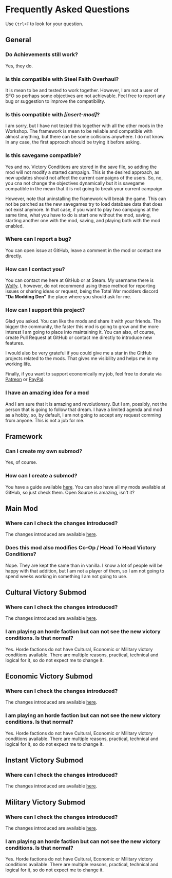 # Frequently Asked Questions

Use `Ctrl+F` to look for your question.

## General

### Do Achievements still work?

Yes, they do.

### Is this compatible with Steel Faith Overhaul?

It is mean to be and tested to work together. However, I am not a user of SFO so perhaps some objectives are not 
achievable. Feel free to report any bug or suggestion to improve the compatibility.

### Is this compatible with _[insert-mod]_?

I am sorry, but I have not tested this together with all the other mods in the Workshop. The framework is mean to be 
reliable and compatible with almost anything, but there can be some collisions anywhere. I do not know. In any case, 
the first approach should be trying it before asking. 

### Is this savegame compatible?

Yes and no. Victory Conditions are stored in the save file, so adding the mod will not modify a started campaign. This 
is the desired approach, as new updates should not affect the current campaigns of the users. So, no, you cna not change
the objectives dynamically but it is savegame compatible in the mean that it is not going to break your current 
campaign.

However, note that uninstalling the framework will break the game. This can not be parched as the new savegames try to 
load database data that does not exist anymore. In that case, if you want to play two campaigns at the same time, what 
you have to do is start one without the mod, saving, starting another one with the mod, saving, and playing both with 
the mod enabled.

### Where can I report a bug?

You can open issue at GitHub, leave a comment in the mod or contact me directly. 

### How can I contact you?

You can contact me here at GitHub or at Steam. My username there is [Wolfy](https://steamcommunity.com/id/WolfyLPDC/). 
I, however, do not recommend using these method for reporting issues or sharing ideas or request, being the Total War 
modders discord **"Da Modding Den"** the place where you should ask for me.

### How can I support this project?

Glad you asked. You can like the mods and share it with your friends. The bigger the community, the faster this mod is 
going to grow and the more interest I am going to place into maintaining it. You can also, of course, create Pull 
Request at GitHub or contact me directly to introduce new features. 

I would also be very grateful if you could give me a star in the GitHub projects related to the mods. That gives me 
visibility and helps me in my working life.

Finally, if you want to support economically my job, feel free to donate via 
[Patreon](https://www.patreon.com/wolfylpdc) or [PayPal](https://www.paypal.me/echaravolar).

### I have an amazing idea for a mod

And I am sure that it is amazing and revolutionary. But I am, possibly, not the person that is going to follow that 
dream. I have a limited agenda and mod as a hobby, so, by default, I am not going to accept any request comming from
anyone. This is not a job for me.

## Framework

### Can I create my own submod?

Yes, of course. 

### How can I create a submod?

You have a guide available [here](https://github.com/msolefonte/tww2-vco2-framework/blob/master/README.md). You can also 
have all my mods available at GitHub, so just check them. Open Source is amazing, isn't it?

## Main Mod

### Where can I check the changes introduced?

The changes introduced are available [here](https://github.com/msolefonte/tww2-vco2-main/blob/master/docs/README.md). 

### Does this mod also modifies Co-Op / Head To Head Victory Conditions?

Nope. They are kept the same than in vanilla. I know a lot of people will be happy with that addition, but I am not a 
player of them, so I am not going to spend weeks working in something I am not going to use.

## Cultural Victory Submod

### Where can I check the changes introduced?

The changes introduced are available 
[here](https://github.com/msolefonte/tww2-vco2-submod-cultural/blob/master/docs/README.md). 

### I am playing an horde faction but can not see the new victory conditions. Is that normal?

Yes. Horde factions do not have Cultural, Economic or Military victory conditions available. There are multiple reasons,
practical, technical and logical for it, so do not expect me to change it.

## Economic Victory Submod

### Where can I check the changes introduced?

The changes introduced are available 
[here](https://github.com/msolefonte/tww2-vco2-submod-economic/blob/master/docs/README.md). 

### I am playing an horde faction but can not see the new victory conditions. Is that normal?

Yes. Horde factions do not have Cultural, Economic or Military victory conditions available. There are multiple reasons,
practical, technical and logical for it, so do not expect me to change it.

## Instant Victory Submod

### Where can I check the changes introduced?

The changes introduced are available 
[here](https://github.com/msolefonte/tww2-vco2-submod-cheat/blob/master/docs/README.md). 

## Military Victory Submod

### Where can I check the changes introduced?

The changes introduced are available 
[here](https://github.com/msolefonte/tww2-vco2-submod-military/blob/master/docs/README.md). 

### I am playing an horde faction but can not see the new victory conditions. Is that normal?

Yes. Horde factions do not have Cultural, Economic or Military victory conditions available. There are multiple reasons,
practical, technical and logical for it, so do not expect me to change it.